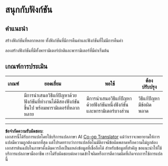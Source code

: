 <!--
CO_OP_TRANSLATOR_METADATA:
{
  "original_hash": "8973f96157680a13e9446e4bb540ee57",
  "translation_date": "2025-08-26T21:45:09+00:00",
  "source_file": "2-js-basics/2-functions-methods/assignment.md",
  "language_code": "th"
}
-->
# สนุกกับฟังก์ชัน

## คำแนะนำ

สร้างฟังก์ชันที่หลากหลาย ทั้งฟังก์ชันที่มีการคืนค่าและฟังก์ชันที่ไม่มีการคืนค่า

ลองสร้างฟังก์ชันที่มีทั้งพารามิเตอร์ปกติและพารามิเตอร์ที่มีค่าเริ่มต้น

## เกณฑ์การประเมิน

| เกณฑ์ | ยอดเยี่ยม                                                                                 | พอใช้                                                          | ต้องปรับปรุง       |
| ------ | ----------------------------------------------------------------------------------------- | -------------------------------------------------------------- | ------------------ |
|        | มีการนำเสนอวิธีแก้ปัญหาด้วยฟังก์ชันที่ทำงานได้ดีสองฟังก์ชันขึ้นไป พร้อมพารามิเตอร์ที่หลากหลาย | มีการนำเสนอวิธีแก้ปัญหาด้วยฟังก์ชันหนึ่งฟังก์ชันและพารามิเตอร์บางส่วน | วิธีแก้ปัญหามีข้อผิดพลาด |

---

**ข้อจำกัดความรับผิดชอบ**:  
เอกสารนี้ได้รับการแปลโดยใช้บริการแปลภาษา AI [Co-op Translator](https://github.com/Azure/co-op-translator) แม้ว่าเราจะพยายามให้การแปลมีความถูกต้องมากที่สุด แต่โปรดทราบว่าการแปลอัตโนมัติอาจมีข้อผิดพลาดหรือความไม่ถูกต้อง เอกสารต้นฉบับในภาษาดั้งเดิมควรถือเป็นแหล่งข้อมูลที่เชื่อถือได้ สำหรับข้อมูลที่สำคัญ ขอแนะนำให้ใช้บริการแปลภาษามืออาชีพ เราไม่รับผิดชอบต่อความเข้าใจผิดหรือการตีความผิดที่เกิดจากการใช้การแปลนี้
